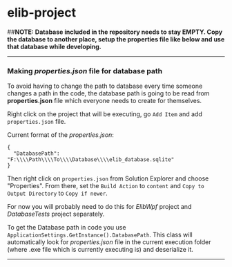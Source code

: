 # elib-project

##**NOTE: Database included in the repository needs to stay EMPTY. Copy the database to another place, setup the properties file like below and use that database while developing.**

---

### Making *properties.json* file for database path

To avoid having to change the path to database every time someone changes a path in the code, the database path is going to be
read from **properties.json** file which everyone needs to create for themselves.

Right click on the project that will be executing, go `Add Item` and add `properties.json` file.

Current format of the *properties.json*:
~~~
{
  "DatabasePath": "F:\\\\Path\\\\To\\\\Database\\\\elib_database.sqlite"
}
~~~

Then right click on `properties.json` from Solution Explorer and choose "Properties".
From there, set the `Build Action` to `content` and `Copy to Output Directory` to  `Copy if newer`.

For now you will probably need to do this for *ElibWpf* project and *DatabaseTests* project separately.

To get the Database path in code you use `ApplicationSettings.GetInstance().DatabasePath`. This class will automatically look for *properties.json* file in the current execution folder (where .exe file which is currently executing is) and deserialize it.

---